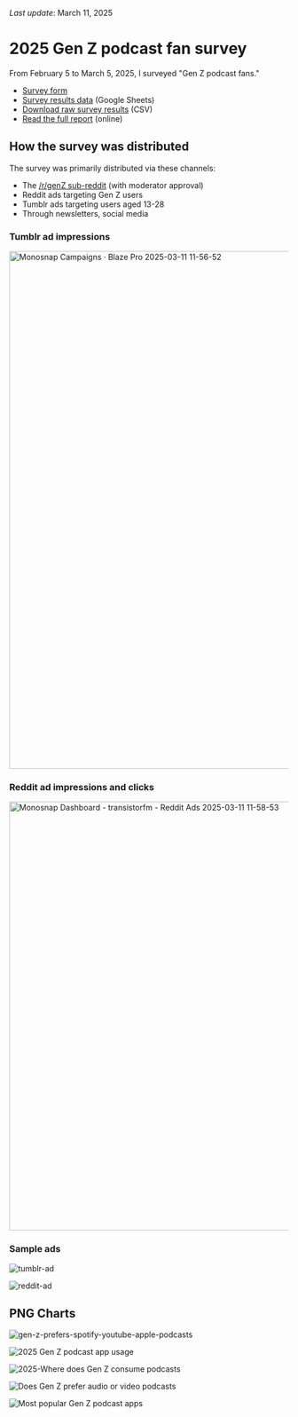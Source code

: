 *Last update*: March 11, 2025

# 2025 Gen Z podcast fan survey

From February 5 to March 5, 2025, I surveyed "Gen Z podcast fans."

- [Survey form](https://forms.reform.app/pF4xrZ/podcast-survey-2025/d9906d)
- [Survey results data](https://docs.google.com/spreadsheets/d/1jl_Y7c_G1UMRcXHwzH5jxgQPIzFcSY8bnLP3Nn8aCQE/edit?usp=sharing) (Google Sheets)
- [Download raw survey results](https://podcastindustry.org/2025-gen-z-survey/Gen%20Z%20podcast%20fan%20survey%20-%20podcast-survey-2025-responses.csv) (CSV)
- [Read the full report](https://transistor.fm/gen-z-2025/) (online)

## How the survey was distributed

The survey was primarily distributed via these channels:

- The [/r/genZ sub-reddit](https://www.reddit.com/r/GenZ/comments/1iiq5kg/any_podcast_fans_here/) (with moderator approval)
- Reddit ads targeting Gen Z users
- Tumblr ads targeting users aged 13-28
- Through newsletters, social media

### Tumblr ad impressions

<img width="933" alt="Monosnap Campaigns · Blaze Pro 2025-03-11 11-56-52" src="https://github.com/user-attachments/assets/c6968572-c26f-4d3e-82d6-f44a0141f230" />

### Reddit ad impressions and clicks

<img width="773" alt="Monosnap Dashboard - transistorfm - Reddit Ads 2025-03-11 11-58-53" src="https://github.com/user-attachments/assets/3e800d68-58ef-4e2d-836d-3700c8f32761" />

### Sample ads

![tumblr-ad](https://github.com/user-attachments/assets/6e3ba0a0-3f0c-47d8-9744-1c610829ef84)

![reddit-ad](https://github.com/user-attachments/assets/5e027881-df5b-4015-91e9-16aaf274c71b)

## PNG Charts

![gen-z-prefers-spotify-youtube-apple-podcasts](https://github.com/user-attachments/assets/8bb0aa91-66ee-4625-9cf3-2dda3ea16bad)

![2025 Gen Z podcast app usage](https://github.com/user-attachments/assets/de64f055-2ee6-416f-bf6c-a328f48cc7e9)

![2025-Where does Gen Z consume podcasts](https://github.com/user-attachments/assets/c904884a-2723-49b9-b2f2-18c894b72ddf)

![Does Gen Z prefer audio or video podcasts](https://github.com/user-attachments/assets/d26e3abe-77a2-4892-b77c-d85bb5aeb3dc)

![Most popular Gen Z podcast apps](https://github.com/user-attachments/assets/bc39489c-6589-4786-8dde-d8bfd9b8c1bf)

